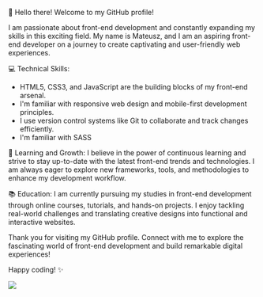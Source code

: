 👋 Hello there! Welcome to my GitHub profile!

I am passionate about front-end development and constantly expanding my skills in this exciting field. My name is Mateusz, and I am an aspiring front-end developer on a journey to create captivating and user-friendly web experiences.

💻 Technical Skills:
- HTML5, CSS3, and JavaScript are the building blocks of my front-end arsenal.
- I'm familiar with responsive web design and mobile-first development principles.
- I use version control systems like Git to collaborate and track changes efficiently.
- I'm familiar with SASS
<!-- - I have hands-on experience with modern frameworks and libraries like React.js and Vue.js. -->

🌱 Learning and Growth:
I believe in the power of continuous learning and strive to stay up-to-date with the latest front-end trends and technologies. I am always eager to explore new frameworks, tools, and methodologies to enhance my development workflow.

<!-- 🚀 Projects:
You can find some of my personal projects on my GitHub repositories. I have worked on various web applications, focusing on creating intuitive user interfaces, optimizing performance, and ensuring cross-browser compatibility. -->

📚 Education:
I am currently pursuing my studies in front-end development through online courses, tutorials, and hands-on projects. I enjoy tackling real-world challenges and translating creative designs into functional and interactive websites.

<!-- 🌟 Open for Collaboration:
I am open to collaborating on exciting projects with fellow developers. If you are working on something interesting or have any suggestions, feel free to reach out to me. Let's learn and grow together! -->

Thank you for visiting my GitHub profile. Connect with me to explore the fascinating world of front-end development and build remarkable digital experiences!

Happy coding! ✨

<img src="https://komarev.com/ghpvc/?username=MatPawluk&color=red"/>

